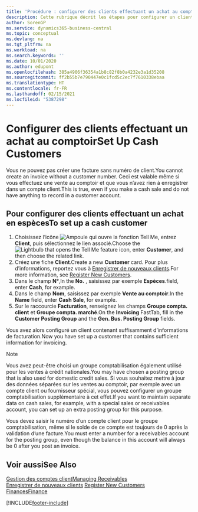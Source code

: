 ```yaml
---
title: 'Procédure : configurer des clients effectuant un achat au comptoir | Microsoft Docs'
description: Cette rubrique décrit les étapes pour configurer un client qui paie en espèces.
author: SorenGP
ms.service: dynamics365-business-central
ms.topic: conceptual
ms.devlang: na
ms.tgt_pltfrm: na
ms.workload: na
ms.search.keywords: ''
ms.date: 10/01/2020
ms.author: edupont
ms.openlocfilehash: 385a4906f36354a1b8c82f8b0a4232e3a1d35208
ms.sourcegitcommit: ff2b55b7e790447e0c1fcd5c2ec7f7610338ebaa
ms.translationtype: HT
ms.contentlocale: fr-FR
ms.lasthandoff: 02/15/2021
ms.locfileid: "5387298"
---
```

# <a name="set-up-cash-customers"></a><span data-ttu-id="29472-103">Configurer des clients effectuant un achat au comptoir</span><span class="sxs-lookup"><span data-stu-id="29472-103">Set Up Cash Customers</span></span>
<span data-ttu-id="29472-104">Vous ne pouvez pas créer une facture sans numéro de client.</span><span class="sxs-lookup"><span data-stu-id="29472-104">You cannot create an invoice without a customer number.</span></span> <span data-ttu-id="29472-105">Ceci est valable même si vous effectuez une vente au comptoir et que vous n’avez rien à enregistrer dans un compte client.</span><span class="sxs-lookup"><span data-stu-id="29472-105">This is true, even if you make a cash sale and do not have anything to record in a customer account.</span></span>  

## <a name="to-set-up-a-cash-customer"></a><span data-ttu-id="29472-106">Pour configurer des clients effectuant un achat en espèces</span><span class="sxs-lookup"><span data-stu-id="29472-106">To set up a cash customer</span></span>  
1.  <span data-ttu-id="29472-107">Choisissez l’icône ![Ampoule qui ouvre la fonction Tell Me](media/ui-search/search_small.png "Dites-moi ce que vous voulez faire"), entrez **Client**, puis sélectionnez le lien associé.</span><span class="sxs-lookup"><span data-stu-id="29472-107">Choose the ![Lightbulb that opens the Tell Me feature](media/ui-search/search_small.png "Tell me what you want to do") icon, enter **Customer**, and then choose the related link.</span></span>  
2.  <span data-ttu-id="29472-108">Créez une fiche **Client**.</span><span class="sxs-lookup"><span data-stu-id="29472-108">Create a new **Customer** card.</span></span> <span data-ttu-id="29472-109">Pour plus d’informations, reportez vous à [Enregistrer de nouveaux clients](sales-how-register-new-customers.md).</span><span class="sxs-lookup"><span data-stu-id="29472-109">For more information, see [Register New Customers](sales-how-register-new-customers.md).</span></span>
3.  <span data-ttu-id="29472-110">Dans le champ **N°**,</span><span class="sxs-lookup"><span data-stu-id="29472-110">In the **No.**</span></span> <span data-ttu-id="29472-111">, saisissez par exemple **Espèces**.</span><span class="sxs-lookup"><span data-stu-id="29472-111">field, enter **Cash**, for example.</span></span>  
4.  <span data-ttu-id="29472-112">Dans le champ **Nom**, saisissez par exemple **Vente au comptoir**.</span><span class="sxs-lookup"><span data-stu-id="29472-112">In the **Name** field, enter **Cash Sale**, for example.</span></span>  
5.  <span data-ttu-id="29472-113">Sur le raccourcie **Facturation**, renseignez les champs **Groupe compta. client** et **Groupe compta. marché**.</span><span class="sxs-lookup"><span data-stu-id="29472-113">On the **Invoicing** FastTab, fill in the **Customer Posting Group** and the **Gen. Bus. Posting Group** fields.</span></span>  

 <span data-ttu-id="29472-114">Vous avez alors configuré un client contenant suffisamment d’informations de facturation.</span><span class="sxs-lookup"><span data-stu-id="29472-114">Now you have set up a customer that contains sufficient information for invoicing.</span></span>  

> [!NOTE]  
>  <span data-ttu-id="29472-115">Vous avez peut-être choisi un groupe comptabilisation également utilisé pour les ventes à crédit nationales.</span><span class="sxs-lookup"><span data-stu-id="29472-115">You may have chosen a posting group that is also used for domestic credit sales.</span></span> <span data-ttu-id="29472-116">Si vous souhaitez mettre à jour des données séparées sur les ventes au comptoir, par exemple avec un compte client ou fournisseur spécial, vous pouvez configurer un groupe comptabilisation supplémentaire à cet effet.</span><span class="sxs-lookup"><span data-stu-id="29472-116">If you want to maintain separate data on cash sales, for example, with a special sales or receivables account, you can set up an extra posting group for this purpose.</span></span>  
>   
>  <span data-ttu-id="29472-117">Vous devez saisir le numéro d’un compte client pour le groupe comptabilisation, même si le solde de ce compte est toujours de 0 après la validation d’une facture.</span><span class="sxs-lookup"><span data-stu-id="29472-117">You must enter a number for a receivables account for the posting group, even though the balance in this account will always be 0 after you post an invoice.</span></span>  

## <a name="see-also"></a><span data-ttu-id="29472-118">Voir aussi</span><span class="sxs-lookup"><span data-stu-id="29472-118">See Also</span></span>
[<span data-ttu-id="29472-119">Gestion des comptes client</span><span class="sxs-lookup"><span data-stu-id="29472-119">Managing Receivables</span></span>](receivables-manage-receivables.md)  
<span data-ttu-id="29472-120">[Enregistrer de nouveaux clients](sales-how-register-new-customers.md)  </span><span class="sxs-lookup"><span data-stu-id="29472-120">[Register New Customers](sales-how-register-new-customers.md)  </span></span>  
[<span data-ttu-id="29472-121">Finances</span><span class="sxs-lookup"><span data-stu-id="29472-121">Finance</span></span>](finance.md)  



[!INCLUDE[footer-include](includes/footer-banner.md)]
